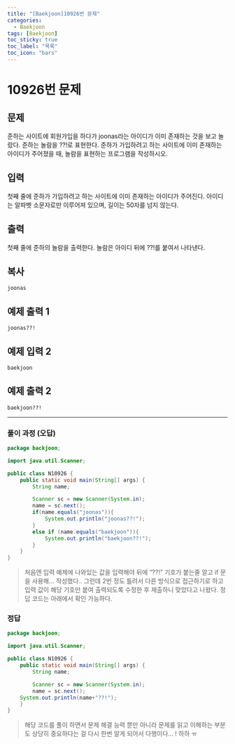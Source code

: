 ```yaml
---
title: "[Baekjoon]10926번 문제"
categories:
  - Baekjoon
tags: [Baekjoon]
toc_sticky: true
toc_label: "목록"
toc_icon: "bars"
---
```


# 10926번 문제

## 문제

준하는 사이트에 회원가입을 하다가 joonas라는 아이디가 이미 존재하는 것을 보고 놀랐다. 준하는 놀람을 ??!로 표현한다. 준하가 가입하려고 하는 사이트에 이미 존재하는 아이디가 주어졌을 때, 놀람을 표현하는 프로그램을 작성하시오.

## 입력

첫째 줄에 준하가 가입하려고 하는 사이트에 이미 존재하는 아이디가 주어진다. 아이디는 알파벳 소문자로만 이루어져 있으며, 길이는 50자를 넘지 않는다.

## 출력

첫째 줄에 준하의 놀람을 출력한다. 놀람은 아이디 뒤에 ??!를 붙여서 나타낸다.

## 복사

```
joonas

```

## 예제 출력 1

```
joonas??!

```

## 예제 입력 2

```
baekjoon

```

## 예제 출력 2

```
baekjoon??!
```

---

### 풀이 과정 (오답)

```java
package backjoon;

import java.util.Scanner;

public class N10926 {
	public static void main(String[] args) {
		String name;

		Scanner sc = new Scanner(System.in);
		name = sc.next();
		if(name.equals("joonas")){
			System.out.println("joonas??!");
		}
		else if (name.equals("baekjoon")){
			System.out.println("baekjoon??!");
		}
	}
}
```

> 처음엔 입력 예제에 나와있는 값을 입력해야 뒤에 “??!” 기호가 붙는줄 알고
> if 문을 사용해… 작성했다.. 그런데 2번 정도 틀려서 다른 방식으로 접근하기로 하고 입력 값이 해당 기호만 붙여 출력되도록 수정한 후 제출하니
> 맞았다고 나왔다.
> 정답 코드는 아래에서 확인 가능하다.

### 정답

```java
package backjoon;

import java.util.Scanner;

public class N10926 {
	public static void main(String[] args) {
		String name;

		Scanner sc = new Scanner(System.in);
		name = sc.next();
	System.out.println(name+"??!");
	}
}
```

> 해당 코드를 풀이 하면서 문제 해결 능력 뿐만 아니라
> 문제를 읽고 이해하는 부분도 상당히 중요하다는 걸
> 다시 한번 알게 되어서 다행이다… ! 하하 ㅠ
